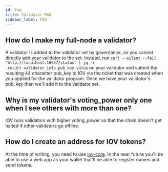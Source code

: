 ```yaml
---
id: faq
title: Validator FAQ
sidebar_label: FAQ
---
```


## How do I make my full-node a validator?

A validator is added to the validator set by governance, so you cannot directly add your validator to the set.  Instead, run `curl --silent --fail 'http://localhost:16657/status' | jq -r .result.validator_info.pub_key.value` on your validator and submit the resulting 44 character pub_key to IOV via the ticket that was created when you applied for the validator program.  Once we have your validator's pub_key then we'll add it to the validator set.

## Why is my validator's voting_power only one when I see others with more than one?

IOV runs validators with higher voting_power so that the chain doesn't get halted if other validators go offline.

## How do I create an address for IOV tokens?

At the time of writing, you need to use [iov-core](https://github.com/iov-one/iov-core/blob/3bbcf3c07679f2a0b09db3bf26dd59cc8de17f78/packages/iov-core/README.md).  In the near future you'll be able to use a web app as your wallet that'll be able to register names and send tokens.
